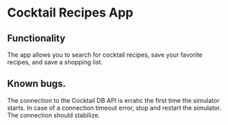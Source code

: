 # Cocktail Recipes App

## Functionality
The app allows you to search for cocktail recipes, save your favorite recipes, and save a shopping list.



## Known bugs.
The connection to the Cocktail DB API is erratic the first time the simulator starts.  In case of a connection timeout error, stop and restart the simulator. The connection should stabilize.
